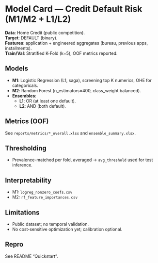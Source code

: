 # Model Card — Credit Default Risk (M1/M2 + L1/L2)

**Data**: Home Credit (public competition).  
**Target**: DEFAULT (binary).  
**Features**: application + engineered aggregates (bureau, previous apps, installments).  
**Train/Val**: Stratified K-Fold (k=5), OOF metrics reported.

## Models
- **M1**: Logistic Regression (L1, saga), screening top K numerics, OHE for categoricals.
- **M2**: Random Forest (n_estimators=400, class_weight balanced).
- **Ensembles**:
  - **L1**: OR (at least one default).
  - **L2**: AND (both default).

## Metrics (OOF)
See `reports/metrics/*_overall.xlsx` and `ensemble_summary.xlsx`.

## Thresholding
- Prevalence-matched per fold, averaged → `avg_threshold` used for test inference.

## Interpretability
- M1: `logreg_nonzero_coefs.csv`
- M2: `rf_feature_importances.csv`

## Limitations
- Public dataset; no temporal validation.
- No cost-sensitive optimization yet; calibration optional.

## Repro
See README “Quickstart”.
